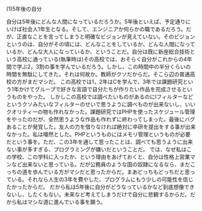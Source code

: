 (1)5年後の自分　

 自分は5年後にどんな人間になっているだろうか。5年後といえば、予定通りにいけば社会人1年生となる。そして、エンジニアか何らかの職であるだろう。だが、正直なことを言ってしまうと明確なビジョンが見えていない。そのビジョンというのは、自分がその頃には、どんなことをしているか、どんな人間になっているか、どんな大人になっているか、ということだ。自分は既に新座総合技術という高校に通っている(執筆時は)その高校では、おそらく自分がこれからの4年間で学ぶ2，3割の事を学んでいるだろう。しかし、この時間中の半分くらいの時間を無駄にしてきた。それは何故か。教師がクソだからだ。そこら辺の普通高校の方がまだマシだ。
 この高校では1，2年はCを学んで、3年では課題研究という1年かけてグループで好きな言語で自分たちが作りたい作品を完成させるというものをやった。
 しかしこの高校では調べたいものがあるのにIフィルターなどというクソみたいなフィルターのせいで思うように調べものが出来ないし、いいクオリティーの物も作れなかった。課題研究ではPHPを使ったスケジュール管理をやったのだが、全然思うような作品も作れずに終わってしまった。最後にバグあることが発覚した。友人の力を借りなければ絶対に卒研を提出をする事が出来なかった。私は唖然とした。PHPというものにはメモリ管理というものが必要だという事を。ただ、この3年を通して思ったことは、調べても思うように出来ない事が多すぎる、プログラミングが嫌いだということだ。
 では、なぜ私はこの学校、この学科に入ったか、という理由をあげておくと、自分は性格上営業マンなど出来ないと思っている。だが公務員のような国の奴隷になるなら、まだこっちの道を歩んでいる方がマシだと思ったからだ。まあどっちもどっちだと思っている。それなら人生の3年を費やした、プログラムにもう少しの可能性を信じたかったからだ。
 だから私は5年後に自分がどうなっているかなど到底想像できないし、したくもない。未来など考えてしまうだけで自分に悲観するからだ。だから私はマシな道に進んでいる事を願う。
